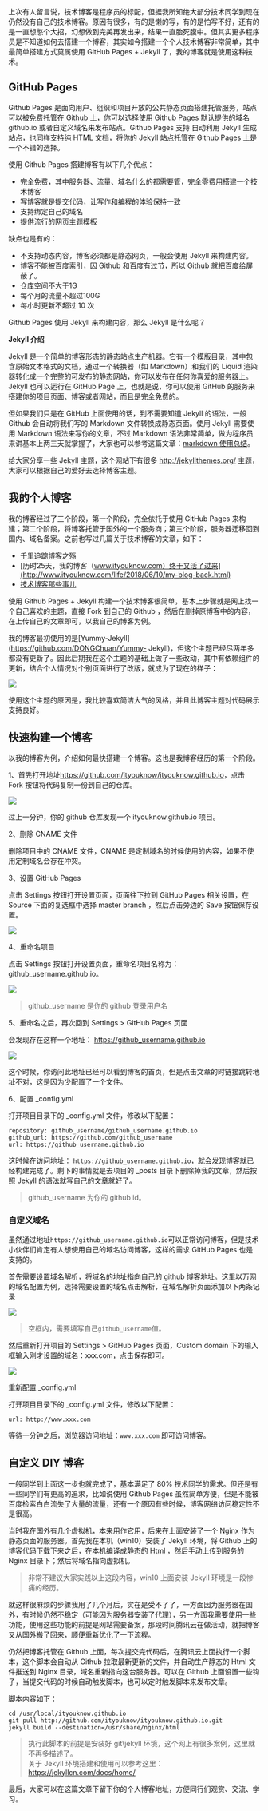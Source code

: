 上次有人留言说，技术博客是程序员的标配，但据我所知绝大部分技术同学到现在仍然没有自己的技术博客。原因有很多，有的是懒的写，有的是怕写不好，还有的是一直想憋个大招，幻想做到完美再发出来，结果一直胎死腹中。但其实更多程序员是不知道如何去搭建一个博客，其实如今搭建一个个人技术博客非常简单，其中最简单搭建方式莫属使用
GitHub Pages + Jekyll 了，我的博客就是使用这种技术。

## GitHub Pages

Github Pages 是面向用户、组织和项目开放的公共静态页面搭建托管服务，站点可以被免费托管在 Github 上，你可以选择使用 Github
Pages 默认提供的域名 github.io 或者自定义域名来发布站点。Github Pages 支持 自动利用 Jekyll 生成站点，也同样支持纯
HTML 文档，将你的 Jekyll 站点托管在 Github Pages 上是一个不错的选择。

使用 Github Pages 搭建博客有以下几个优点：

  * 完全免费，其中服务器、流量、域名什么的都需要管，完全零费用搭建一个技术博客
  * 写博客就是提交代码，让写作和编程的体验保持一致
  * 支持绑定自己的域名
  * 提供流行的网页主题模板

缺点也是有的：

  * 不支持动态内容，博客必须都是静态网页，一般会使用 Jekyll 来构建内容。
  * 博客不能被百度索引，因 Github 和百度有过节，所以 Github 就把百度给屏蔽了。
  * 仓库空间不大于1G
  * 每个月的流量不超过100G
  * 每小时更新不超过 10 次

Github Pages 使用 Jekyll 来构建内容，那么 Jekyll 是什么呢？

**Jekyll 介绍**

Jekyll 是一个简单的博客形态的静态站点生产机器。它有一个模版目录，其中包含原始文本格式的文档，通过一个转换器（如 Markdown）和我们的
Liquid 渲染器转化成一个完整的可发布的静态网站，你可以发布在任何你喜爱的服务器上。Jekyll 也可以运行在 GitHub Page
上，也就是说，你可以使用 GitHub 的服务来搭建你的项目页面、博客或者网站，而且是完全免费的。

但如果我们只是在 GitHub 上面使用的话，到不需要知道 Jekyll 的语法，一般 Github 会自动将我们写的 Markdown
文件转换成静态页面。使用 Jekyll 需要使用 Markdown 语法来写你的文章，不过 Markdown
语法非常简单，做为程序员来讲基本上两三天就掌握了，大家也可以参考这篇文章：[markdown
使用总结](http://www.ityouknow.com/other/2015/10/18/markdown-summary.html)。

给大家分享一些 Jekyll 主题，这个网站下有很多 <http://jekyllthemes.org/> 主题，大家可以根据自己的爱好去选择博客主题。

## 我的个人博客

我的博客经过了三个阶段，第一个阶段，完全依托于使用 GitHub Pages
来构建；第二个阶段，将博客托管于国外的一个服务商；第三个阶段，服务器迁移回到国内、域名备案。之前也写过几篇关于技术博客的文章，如下：

  * [千里追踪博客之殇](http://www.ityouknow.com/other/2017/09/10/blog-stop-a-month.html)
  * [历时25天，我的博客（www.ityouknow.com）终于又活了过来](http://www.ityouknow.com/life/2018/06/10/my-blog-back.html)
  * [技术博客那些事儿](http://www.ityouknow.com/other/2017/07/16/operating-technology-blog.html)

使用 Github Pages + Jekyll 构建一个技术博客很简单，基本上步骤就是网上找一个自己喜欢的主题，直接 Fork 到自己的 Github
，然后在删掉原博客中的内容，在上传自己的文章即可，以我自己的博客为例。

我的博客最初使用的是[Yummy-Jekyll](https://github.com/DONGChuan/Yummy-
Jekyll)，但这个主题已经尽两年多都没有更新了。因此后期我在这个主题的基础上做了一些改动，其中有依赖组件的更新，结合个人情况对个别页面进行了改版，就成为了现在的样子：

![](../md/img/ityouknow/blog1.png)

使用这个主题的原因是，我比较喜欢简洁大气的风格，并且此博客主题对代码展示支持良好。

## 快速构建一个博客

以我的博客为例，介绍如何最快搭建一个博客。这也是我博客经历的第一个阶段。

1、首先打开地址<https://github.com/ityouknow/ityouknow.github.io>，点击 Fork
按钮将代码复制一份到自己的仓库。

![](../md/img/ityouknow/blog8.png)

过上一分钟，你的 github 仓库发现一个 ityouknow.github.io 项目。

2、删除 CNAME 文件

删除项目中的 CNAME 文件，CNAME 是定制域名的时候使用的内容，如果不使用定制域名会存在冲突。

3、设置 GitHub Pages

点击 Settings 按钮打开设置页面，页面往下拉到 GitHub Pages 相关设置，在 Source 下面的复选框中选择 master branch
，然后点击旁边的 Save 按钮保存设置。

![](../md/img/ityouknow/blog9.png)

4、重命名项目

点击 Settings 按钮打开设置页面，重命名项目名称为：github_username.github.io。

![](../md/img/ityouknow/blog11.png)

> github_username 是你的 github 登录用户名

5、重命名之后，再次回到 Settings > GitHub Pages 页面

会发现存在这样一个地址： <https://github_username.github.io>

![](../md/img/ityouknow/blog10.png)

这个时候，你访问此地址已经可以看到博客的首页，但是点击文章的时链接跳转地址不对，这是因为少配置了一个文件。

6、配置 _config.yml

打开项目目录下的 _config.yml 文件，修改以下配置：

    
    
    repository: github_username/github_username.github.io
    github_url: https://github.com/github_username
    url: https://github_username.github.io

这时候在访问地址： `https://github_username.github.io`，就会发现博客就已经构建完成了。剩下的事情就是去项目的
_posts 目录下删除掉我的文章，然后按照 Jekyll 的语法就写自己的文章就好了。

> github_username 为你的 github id。

### 自定义域名

虽然通过地址`https://github_username.github.io`可以正常访问博客，但是技术小伙伴们肯定有人想使用自己的域名访问博客，这样的需求
GitHub Pages 也是支持的。

首先需要设置域名解析，将域名的地址指向自己的 github 博客地址。这里以万网的域名配置为例，选择需要设置的域名点击解析，在域名解析页面添加以下两条记录

![](../md/img/ityouknow/blogcdn.png)

> 空框内，需要填写自己`github_username`值。

然后重新打开项目的 Settings > GitHub Pages 页面，Custom domain
下的输入框输入刚才设置的域名：xxx.com，点击保存即可。

![](../md/img/ityouknow/jiexi.png)

重新配置 _config.yml

打开项目目录下的 _config.yml 文件，修改以下配置：

    
    
    url: http://www.xxx.com

等待一分钟之后，浏览器访问地址：`www.xxx.com` 即可访问博客。

## 自定义 DIY 博客

一般同学到上面这一步也就完成了，基本满足了 80% 技术同学的需求。但还是有一些同学们有更高的追求，比如说使用 Github Pages
虽然简单方便，但是不能被百度检索白白流失了大量的流量，还有一个原因有些时候，博客网络访问稳定性不是很高。

当时我在国外有几个虚拟机，本来用作它用，后来在上面安装了一个 Nginx 作为静态页面的服务器。首先我在本机（win10）安装了 Jekyll 环境，将
Github 上的博客代码下载下来之后，在本机编译成静态的 Html ，然后手动上传到服务的 Nginx 目录下；然后将域名指向虚拟机。

> 非常不建议大家实践以上这段内容，win10 上面安装 Jekyll 环境是一段惨痛的经历。

就这样很麻烦的步骤我用了几个月后，实在是受不了了，一方面因为服务器在国外，有时候仍然不稳定（可能因为服务器安装了代理），另一方面我需要使用一些功能，使用这些功能的前提是网站需要备案，那段时间腾讯云在做活动，就把博客又从国外搬了回来，顺便重新优化了一下流程。

仍然把博客托管在 Github 上面，每次提交完代码后，在腾讯云上面执行一个脚本，这个脚本会自动从 Github 拉取最新更新的文件，并自动生产静态的
Html 文件推送到 Nginx 目录，域名重新指向这台服务器。可以在 Github
上面设置一些钩子，当提交代码的时候自动触发脚本，也可以定时触发脚本来发布文章。

脚本内容如下：

    
    
    cd /usr/local/ityouknow.github.io
    git pull http://github.com/ityouknow/ityouknow.github.io.git
    jekyll build --destination=/usr/share/nginx/html

> 执行此脚本的前提是安装好 git\jekyll 环境，这个网上有很多案例，这里就不再多描述了。  
>  关于 Jekyll 环境搭建和使用可以参考这里：<https://jekyllcn.com/docs/home/>

最后，大家可以在这篇文章下留下你的个人博客地址，方便同行们观赏、交流、学习。


